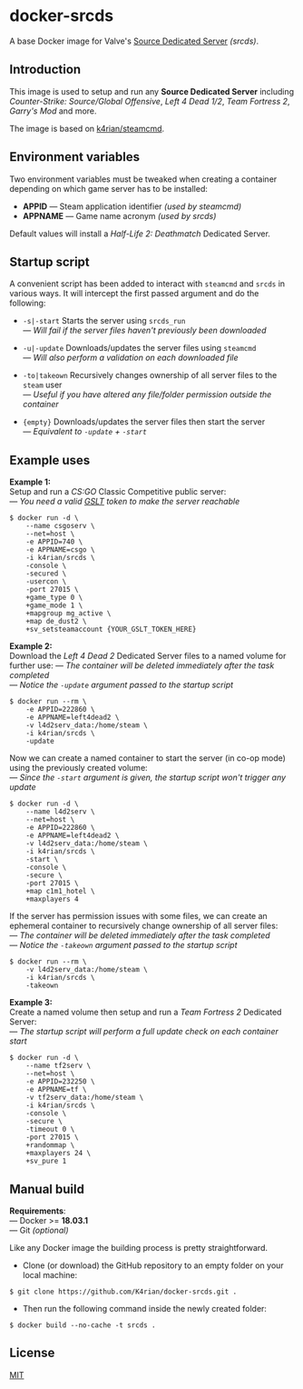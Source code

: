 docker-srcds
=====

A base Docker image for Valve's [Source Dedicated Server](https://developer.valvesoftware.com/wiki/Source_Dedicated_Server) *(srcds)*. 



## Introduction 

This image is used to setup and run any __Source Dedicated Server__ including *Counter-Strike: Source/Global Offensive*, *Left 4 Dead 1/2*, *Team Fortress 2*, *Garry's Mod* and more.

The image is based on [k4rian/steamcmd](https://hub.docker.com/r/k4rian/steamcmd).



## Environment variables

Two environment variables must be tweaked when creating a container depending on which game server has to be installed:
* __APPID__ — Steam application identifier *(used by steamcmd)*
* __APPNAME__ — Game name acronym *(used by srcds)*

Default values will install a *Half-Life 2: Deathmatch* Dedicated Server.



## Startup script

A convenient script has been added to interact with `steamcmd` and `srcds` in various ways.
It will intercept the first passed argument and do the following:

- `-s|-start`    Starts the server using `srcds_run`                     
— *Will fail if the server files haven't previously been downloaded*

- `-u|-update`   Downloads/updates the server files using `steamcmd`            
— *Will also perform a validation on each downloaded file*

- `-to|takeown`  Recursively changes ownership of all server files to the `steam` user     
— *Useful if you have altered any file/folder permission outside the container*

- `{empty}`      Downloads/updates the server files then start the server                   
— *Equivalent to `-update` + `-start`*



## Example uses

__Example 1:__                                 
Setup and run a *CS:GO* Classic Competitive public server:       
— *You need a valid [GSLT](https://steamcommunity.com/dev/managegameservers) token to make the server reachable*           
```
$ docker run -d \
    --name csgoserv \
    --net=host \
    -e APPID=740 \
    -e APPNAME=csgo \
    -i k4rian/srcds \
    -console \
    -secured \
    -usercon \
    -port 27015 \
    +game_type 0 \
    +game_mode 1 \
    +mapgroup mg_active \
    +map de_dust2 \
    +sv_setsteamaccount {YOUR_GSLT_TOKEN_HERE}
```


__Example 2:__                                     
Download the *Left 4 Dead 2* Dedicated Server files to a named volume for further use:
— *The container will be deleted immediately after the task completed*             
— *Notice the `-update` argument passed to the startup script* 
```
$ docker run --rm \
    -e APPID=222860 \
    -e APPNAME=left4dead2 \
    -v l4d2serv_data:/home/steam \
    -i k4rian/srcds \
    -update
```

Now we can create a named container to start the server (in co-op mode) using the previously created volume:         
— *Since the `-start` argument is given, the startup script won't trigger any update* 
```
$ docker run -d \
    --name l4d2serv \
    --net=host \
    -e APPID=222860 \
    -e APPNAME=left4dead2 \
    -v l4d2serv_data:/home/steam \
    -i k4rian/srcds \
    -start \
    -console \
    -secure \
    -port 27015 \
    +map c1m1_hotel \
    +maxplayers 4
```

If the server has permission issues with some files, we can create an ephemeral container to recursively change 
ownership of all server files:                  
— *The container will be deleted immediately after the task completed*             
— *Notice the `-takeown` argument passed to the startup script* 
```
$ docker run --rm \
    -v l4d2serv_data:/home/steam \
    -i k4rian/srcds \
    -takeown
```


__Example 3:__                                  
Create a named volume then setup and run a *Team Fortress 2* Dedicated Server:              
— *The startup script will perform a full update check on each container start* 
```
$ docker run -d \
    --name tf2serv \
    --net=host \
    -e APPID=232250 \
    -e APPNAME=tf \
    -v tf2serv_data:/home/steam \
    -i k4rian/srcds \
    -console \
    -secure \
    -timeout 0 \
    -port 27015 \
    +randommap \
    +maxplayers 24 \
    +sv_pure 1
```



## Manual build

__Requirements__:                               
— Docker >= __18.03.1__                         
— Git *(optional)*

Like any Docker image the building process is pretty straightforward. 

- Clone (or download) the GitHub repository to an empty folder on your local machine:
```
$ git clone https://github.com/K4rian/docker-srcds.git .
```

- Then run the following command inside the newly created folder:
```
$ docker build --no-cache -t srcds .
```



## License

[MIT](LICENSE)